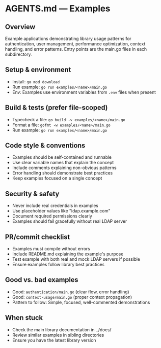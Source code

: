 <!-- Managed by agent: keep sections and order; edit content, not structure. Last updated: 2025-09-29 -->

# AGENTS.md — Examples

## Overview
Example applications demonstrating library usage patterns for authentication, user management, performance optimization, context handling, and error patterns. Entry points are the main.go files in each subdirectory.

## Setup & environment
- Install: `go mod download`
- Run example: `go run examples/<name>/main.go`
- Env: Examples use environment variables from `.env` files when present

## Build & tests (prefer file-scoped)
- Typecheck a file: `go build -v examples/<name>/main.go`
- Format a file: `gofmt -w examples/<name>/main.go`
- Run example: `go run examples/<name>/main.go`

## Code style & conventions
- Examples should be self-contained and runnable
- Use clear variable names that explain the concept
- Include comments explaining non-obvious patterns
- Error handling should demonstrate best practices
- Keep examples focused on a single concept

## Security & safety
- Never include real credentials in examples
- Use placeholder values like "ldap.example.com"
- Document required permissions clearly
- Examples should fail gracefully without real LDAP server

## PR/commit checklist
- Examples must compile without errors
- Include README.md explaining the example's purpose
- Test example with both real and mock LDAP servers if possible
- Ensure examples follow library best practices

## Good vs. bad examples
- Good: `authentication/main.go` (clear flow, error handling)
- Good: `context-usage/main.go` (proper context propagation)
- Pattern to follow: Simple, focused, well-commented demonstrations

## When stuck
- Check the main library documentation in ../docs/
- Review similar examples in sibling directories
- Ensure you have the latest library version